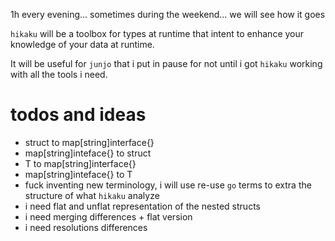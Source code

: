 1h every evening... sometimes during the weekend... we will see how it goes 


`hikaku` will be a toolbox for types at runtime that intent to enhance your knowledge of your data at runtime.

It will be useful for `junjo` that i put in pause for not until i got `hikaku` working with all the tools i need. 


# todos and ideas

- struct to map[string]interface{}
- map[string]inteface{} to struct
- T to map[string]interface{}
- map[string]inteface{} to T
- fuck inventing new terminology, i will use re-use `go` terms to extra the structure of what `hikaku` analyze
- i need flat and unflat representation of the nested structs
- i need merging differences + flat version
- i need resolutions differences